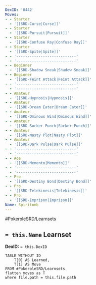 ```yaml
---
DexID: '0442'
Moves:
- - Starter
  - '[[SRD-Curse|Curse]]'
- - Starter
  - '[[SRD-Pursuit|Pursuit]]'
- - Starter
  - '[[SRD-Confuse Ray|Confuse Ray]]'
- - Starter
  - '[[SRD-Spite|Spite]]'
- - '---------------------------'
  - '---------------------------'
- - Beginner
  - '[[SRD-Shadow Sneak|Shadow Sneak]]'
- - Beginner
  - '[[SRD-Feint Attack|Feint Attack]]'
- - '---------------------------'
  - '---------------------------'
- - Amateur
  - '[[SRD-Hypnosis|Hypnosis]]'
- - Amateur
  - '[[SRD-Dream Eater|Dream Eater]]'
- - Amateur
  - '[[SRD-Ominous Wind|Ominous Wind]]'
- - Amateur
  - '[[SRD-Sucker Punch|Sucker Punch]]'
- - Amateur
  - '[[SRD-Nasty Plot|Nasty Plot]]'
- - Amateur
  - '[[SRD-Dark Pulse|Dark Pulse]]'
- - '---------------------------'
  - '---------------------------'
- - Ace
  - '[[SRD-Memento|Memento]]'
- - '---------------------------'
  - '---------------------------'
- - Pro
  - '[[SRD-Destiny Bond|Destiny Bond]]'
- - Pro
  - '[[SRD-Telekinesis|Telekinesis]]'
- - Pro
  - '[[SRD-Imprison|Imprison]]'
Name: Spiritomb
---
```


#PokeroleSRD/Learnsets

## `= this.Name` Learnset

**DexID:** `= this.DexID`

```dataview
TABLE WITHOUT ID
    T[0] AS Learned,
    T[1] AS Move
FROM #PokeroleSRD/Learnsets
flatten moves as T
where file.path = this.file.path
```
